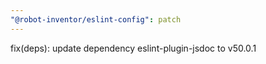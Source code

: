 ```yaml
---
"@robot-inventor/eslint-config": patch
---
```


fix(deps): update dependency eslint-plugin-jsdoc to v50.0.1
